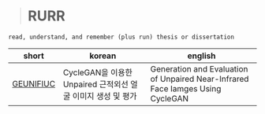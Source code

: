 > # RURR

```
read, understand, and remember (plus run) thesis or dissertation
```

|         short          | korean                                                       | english                                                                        |
| :--------------------: | ------------------------------------------------------------ | ------------------------------------------------------------------------------ |
| [GEUNIFIUC](GEUNIFIUC) | CycleGAN을 이용한 Unpaired 근적외선 얼굴 이미지 생성 및 평가 | Generation and Evaluation of Unpaired Near-Infrared Face Iamges Using CycleGAN |
